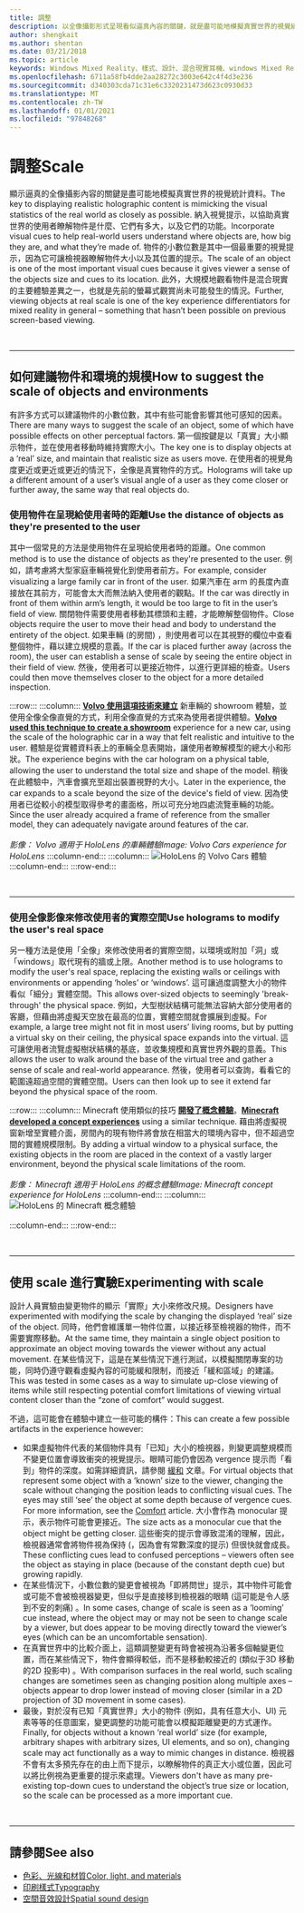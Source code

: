 ```yaml
---
title: 調整
description: 以全像攝影形式呈現看似逼真內容的關鍵，就是盡可能地模擬真實世界的視覺統計資料。
author: shengkait
ms.author: shentan
ms.date: 03/21/2018
ms.topic: article
keywords: Windows Mixed Reality、樣式、設計、混合現實耳機、windows Mixed Reality 耳機、虛擬實境耳機、HoloLens、調整、全像影像
ms.openlocfilehash: 6711a58fb4dde2aa28272c3003e642c4f4d3e236
ms.sourcegitcommit: d340303cda71c31e6c3320231473d623c0930d33
ms.translationtype: MT
ms.contentlocale: zh-TW
ms.lasthandoff: 01/01/2021
ms.locfileid: "97848268"
---
```

# <a name="scale"></a><span data-ttu-id="62682-104">調整</span><span class="sxs-lookup"><span data-stu-id="62682-104">Scale</span></span>

<span data-ttu-id="62682-105">顯示逼真的全像攝影內容的關鍵是盡可能地模擬真實世界的視覺統計資料。</span><span class="sxs-lookup"><span data-stu-id="62682-105">The key to displaying realistic holographic content is mimicking the visual statistics of the real world as closely as possible.</span></span> <span data-ttu-id="62682-106">納入視覺提示，以協助真實世界的使用者瞭解物件是什麼、它們有多大，以及它們的功能。</span><span class="sxs-lookup"><span data-stu-id="62682-106">Incorporate visual cues to help real-world users understand where objects are, how big they are, and what they’re made of.</span></span> <span data-ttu-id="62682-107">物件的小數位數是其中一個最重要的視覺提示，因為它可讓檢視器瞭解物件大小以及其位置的提示。</span><span class="sxs-lookup"><span data-stu-id="62682-107">The scale of an object is one of the most important visual cues because it gives viewer a sense of the objects size and cues to its location.</span></span> <span data-ttu-id="62682-108">此外，大規模地觀看物件是混合現實的主要體驗差異之一，也就是先前的螢幕式觀賞尚未可能發生的情況。</span><span class="sxs-lookup"><span data-stu-id="62682-108">Further, viewing objects at real scale is one of the key experience differentiators for mixed reality in general – something that hasn’t been possible on previous screen-based viewing.</span></span>

<br>

---

## <a name="how-to-suggest-the-scale-of-objects-and-environments"></a><span data-ttu-id="62682-109">如何建議物件和環境的規模</span><span class="sxs-lookup"><span data-stu-id="62682-109">How to suggest the scale of objects and environments</span></span>

<span data-ttu-id="62682-110">有許多方式可以建議物件的小數位數，其中有些可能會影響其他可感知的因素。</span><span class="sxs-lookup"><span data-stu-id="62682-110">There are many ways to suggest the scale of an object, some of which have possible effects on other perceptual factors.</span></span> <span data-ttu-id="62682-111">第一個按鍵是以「真實」大小顯示物件，並在使用者移動時維持實際大小。</span><span class="sxs-lookup"><span data-stu-id="62682-111">The key one is to display objects at a ‘real’ size, and maintain that realistic size as users move.</span></span> <span data-ttu-id="62682-112">在使用者的視覺角度更近或更近或更近的情況下，全像是真實物件的方式。</span><span class="sxs-lookup"><span data-stu-id="62682-112">Holograms will take up a different amount of a user’s visual angle of a user as they come closer or further away, the same way that real objects do.</span></span>

### <a name="use-the-distance-of-objects-as-theyre-presented-to-the-user"></a><span data-ttu-id="62682-113">使用物件在呈現給使用者時的距離</span><span class="sxs-lookup"><span data-stu-id="62682-113">Use the distance of objects as they're presented to the user</span></span>

<span data-ttu-id="62682-114">其中一個常見的方法是使用物件在呈現給使用者時的距離。</span><span class="sxs-lookup"><span data-stu-id="62682-114">One common method is to use the distance of objects as they're presented to the user.</span></span> <span data-ttu-id="62682-115">例如，請考慮將大型家庭車輛視覺化到使用者前方。</span><span class="sxs-lookup"><span data-stu-id="62682-115">For example, consider visualizing a large family car in front of the user.</span></span> <span data-ttu-id="62682-116">如果汽車在 arm 的長度內直接放在其前方，可能會太大而無法納入使用者的觀點。</span><span class="sxs-lookup"><span data-stu-id="62682-116">If the car was directly in front of them within arm’s length, it would be too large to fit in the user’s field of view.</span></span> <span data-ttu-id="62682-117">關閉物件需要使用者移動其標頭和主體，才能瞭解整個物件。</span><span class="sxs-lookup"><span data-stu-id="62682-117">Close objects require the user to move their head and body to understand the entirety of the object.</span></span> <span data-ttu-id="62682-118">如果車輛 (的房間) ，則使用者可以在其視野的欄位中查看整個物件，藉以建立規模的意義。</span><span class="sxs-lookup"><span data-stu-id="62682-118">If the car is placed further away (across the room), the user can establish a sense of scale by seeing the entire object in their field of view.</span></span> <span data-ttu-id="62682-119">然後，使用者可以更接近物件，以進行更詳細的檢查。</span><span class="sxs-lookup"><span data-stu-id="62682-119">Users could then move themselves closer to the object for a more detailed inspection.</span></span>

:::row:::
    :::column:::
        <span data-ttu-id="62682-120">**[Volvo 使用這項技術來建立](https://www.youtube.com/watch?v=DilzwF90vec)** 新車輛的 showroom 體驗，並使用全像全像直覺的方式，利用全像直覺的方式來為使用者提供體驗。</span><span class="sxs-lookup"><span data-stu-id="62682-120">**[Volvo used this technique to create a showroom](https://www.youtube.com/watch?v=DilzwF90vec)** experience for a new car, using the scale of the holographic car in a way that felt realistic and intuitive to the user.</span></span> <span data-ttu-id="62682-121">體驗是從實體資料表上的車輛全息表開始，讓使用者瞭解模型的總大小和形狀。</span><span class="sxs-lookup"><span data-stu-id="62682-121">The experience begins with the car hologram on a physical table, allowing the user to understand the total size and shape of the model.</span></span> <span data-ttu-id="62682-122">稍後在此體驗中，汽車會擴充至超出裝置視野的大小。</span><span class="sxs-lookup"><span data-stu-id="62682-122">Later in the experience, the car expands to a scale beyond the size of the device's field of view.</span></span> <span data-ttu-id="62682-123">因為使用者已從較小的模型取得參考的畫面格，所以可充分地四處流覽車輛的功能。</span><span class="sxs-lookup"><span data-stu-id="62682-123">Since the user already acquired a frame of reference from the smaller model, they can adequately navigate around features of the car.</span></span><br>
        <br>
        <span data-ttu-id="62682-124">*影像： Volvo 適用于 HoloLens 的車輛體驗*</span><span class="sxs-lookup"><span data-stu-id="62682-124">*Image: Volvo Cars experience for HoloLens*</span></span>
    :::column-end:::
        :::column:::
       ![HoloLens 的 Volvo Cars 體驗](images/volvo-cars-microsoft-hololens-experience01-640px.jpg)<br>
    :::column-end:::
:::row-end:::


<br>

---

### <a name="use-holograms-to-modify-the-users-real-space"></a><span data-ttu-id="62682-126">使用全像影像來修改使用者的實際空間</span><span class="sxs-lookup"><span data-stu-id="62682-126">Use holograms to modify the user's real space</span></span>

<span data-ttu-id="62682-127">另一種方法是使用「全像」來修改使用者的實際空間，以環境或附加「洞」或「windows」取代現有的牆或上限。</span><span class="sxs-lookup"><span data-stu-id="62682-127">Another method is to use holograms to modify the user's real space, replacing the existing walls or ceilings with environments or appending ‘holes’ or ‘windows’.</span></span> <span data-ttu-id="62682-128">這可讓過度調整大小的物件看似「細分」實體空間。</span><span class="sxs-lookup"><span data-stu-id="62682-128">This allows over-sized objects to seemingly 'break-through' the physical space.</span></span> <span data-ttu-id="62682-129">例如，大型樹狀結構可能無法容納大部分使用者的客廳，但藉由將虛擬天空放在最高的位置，實體空間就會擴展到虛擬。</span><span class="sxs-lookup"><span data-stu-id="62682-129">For example, a large tree might not fit in most users’ living rooms, but by putting a virtual sky on their ceiling, the physical space expands into the virtual.</span></span> <span data-ttu-id="62682-130">這可讓使用者流覽虛擬樹狀結構的基底，並收集規模和真實世界外觀的意義。</span><span class="sxs-lookup"><span data-stu-id="62682-130">This allows the user to walk around the base of the virtual tree and gather a sense of scale and real-world appearance.</span></span> <span data-ttu-id="62682-131">然後，使用者可以查詢，看看它的範圍遠超過空間的實體空間。</span><span class="sxs-lookup"><span data-stu-id="62682-131">Users can then look up to see it extend far beyond the physical space of the room.</span></span>

:::row:::
    :::column:::
        <span data-ttu-id="62682-132">Minecraft 使用類似的技巧 **[開發了概念體驗](https://minecraft.net/)**。</span><span class="sxs-lookup"><span data-stu-id="62682-132">**[Minecraft developed a concept experiences](https://minecraft.net/)** using a similar technique.</span></span> <span data-ttu-id="62682-133">藉由將虛擬視窗新增至實體介面，房間內的現有物件將會放在相當大的環境內容中，但不超過空間的實體規模限制。</span><span class="sxs-lookup"><span data-stu-id="62682-133">By adding a virtual window to a physical surface, the existing objects in the room are placed in the context of a vastly larger environment, beyond the physical scale limitations of the room.</span></span><br>
        <br>
        <span data-ttu-id="62682-134">*影像： Minecraft 適用于 HoloLens 的概念體驗*</span><span class="sxs-lookup"><span data-stu-id="62682-134">*Image: Minecraft concept experience for HoloLens*</span></span>
    :::column-end:::
        :::column:::
       ![HoloLens 的 Minecraft 概念體驗](images/800px-minecraftwindow-640px.jpg)<br><br>
    :::column-end:::
:::row-end:::


<br>

---


## <a name="experimenting-with-scale"></a><span data-ttu-id="62682-136">使用 scale 進行實驗</span><span class="sxs-lookup"><span data-stu-id="62682-136">Experimenting with scale</span></span>

<span data-ttu-id="62682-137">設計人員實驗由變更物件的顯示「實際」大小來修改尺規。</span><span class="sxs-lookup"><span data-stu-id="62682-137">Designers have experimented with modifying the scale by changing the displayed ‘real’ size of the object.</span></span> <span data-ttu-id="62682-138">同時，他們會維護單一物件位置，以接近移至檢視器的物件，而不需要實際移動。</span><span class="sxs-lookup"><span data-stu-id="62682-138">At the same time, they maintain a single object position to approximate an object moving towards the viewer without any actual movement.</span></span> <span data-ttu-id="62682-139">在某些情況下，這是在某些情況下進行測試，以模擬關閉專案的功能，同時仍遵守觀看虛擬內容的可能緩和限制，而接近「緩和區域」的建議。</span><span class="sxs-lookup"><span data-stu-id="62682-139">This was tested in some cases as a way to simulate up-close viewing of items while still respecting potential comfort limitations of viewing virtual content closer than the “zone of comfort” would suggest.</span></span>

<span data-ttu-id="62682-140">不過，這可能會在體驗中建立一些可能的構件：</span><span class="sxs-lookup"><span data-stu-id="62682-140">This can create a few possible artifacts in the experience however:</span></span>
* <span data-ttu-id="62682-141">如果虛擬物件代表的某個物件具有「已知」大小的檢視器，則變更調整規模而不變更位置會導致衝突的視覺提示。眼睛可能仍會因為 vergence 提示而「看到」物件的深度。如需詳細資訊，請參閱 [緩和](comfort.md) 文章。</span><span class="sxs-lookup"><span data-stu-id="62682-141">For virtual objects that represent some object with a ‘known’ size to the viewer, changing the scale without changing the position leads to conflicting visual cues. The eyes may still ‘see’ the object at some depth because of vergence cues. For more information, see the [Comfort](comfort.md) article.</span></span> <span data-ttu-id="62682-142">大小會作為 monocular 提示，表示物件可能會更接近。</span><span class="sxs-lookup"><span data-stu-id="62682-142">The size acts as a monocular cue that the object might be getting closer.</span></span> <span data-ttu-id="62682-143">這些衝突的提示會導致混淆的理解，因此，檢視器通常會將物件視為保持 (，因為會有常數深度的提示) 但很快就會成長。</span><span class="sxs-lookup"><span data-stu-id="62682-143">These conflicting cues lead to confused perceptions – viewers often see the object as staying in place (because of the constant depth cue) but growing rapidly.</span></span>
* <span data-ttu-id="62682-144">在某些情況下，小數位數的變更會被視為「即將問世」提示，其中物件可能會或可能不會被檢視器變更，但似乎是直接移到檢視器的眼睛 (這可能是令人感到不安的刺痛) 。</span><span class="sxs-lookup"><span data-stu-id="62682-144">In some cases, change of scale is seen as a ‘looming’ cue instead, where the object may or may not be seen to change scale by a viewer, but does appear to be moving directly toward the viewer’s eyes (which can be an uncomfortable sensation).</span></span>
* <span data-ttu-id="62682-145">在真實世界中的比較介面上，這類調整變更有時會被視為沿著多個軸變更位置，而在某些情況下，物件會顯得較低，而不是移動較接近的 (類似于3D 移動的2D 投影中) 。</span><span class="sxs-lookup"><span data-stu-id="62682-145">With comparison surfaces in the real world, such scaling changes are sometimes seen as changing position along multiple axes – objects appear to drop lower instead of moving closer (similar in a 2D projection of 3D movement in some cases).</span></span>
* <span data-ttu-id="62682-146">最後，對於沒有已知「真實世界」大小的物件 (例如，具有任意大小、UI) 元素等等的任意圖案，變更調整的功能可能會以模擬距離變更的方式運作。</span><span class="sxs-lookup"><span data-stu-id="62682-146">Finally, for objects without a known ‘real world’ size (for example, arbitrary shapes with arbitrary sizes, UI elements, and so on), changing scale may act functionally as a way to mimic changes in distance.</span></span> <span data-ttu-id="62682-147">檢視器不會有太多預先存在的由上而下提示，以瞭解物件的真正大小或位置，因此可以將比例視為更重要的提示來處理。</span><span class="sxs-lookup"><span data-stu-id="62682-147">Viewers don't have as many pre-existing top-down cues to understand the object’s true size or location, so the scale can be processed as a more important cue.</span></span>

<br>

---

## <a name="see-also"></a><span data-ttu-id="62682-148">請參閱</span><span class="sxs-lookup"><span data-stu-id="62682-148">See also</span></span>
* [<span data-ttu-id="62682-149">色彩、光線和材質</span><span class="sxs-lookup"><span data-stu-id="62682-149">Color, light, and materials</span></span>](../color,-light-and-materials.md)
* [<span data-ttu-id="62682-150">印刷樣式</span><span class="sxs-lookup"><span data-stu-id="62682-150">Typography</span></span>](typography.md)
* [<span data-ttu-id="62682-151">空間音效設計</span><span class="sxs-lookup"><span data-stu-id="62682-151">Spatial sound design</span></span>](spatial-sound-design.md)
